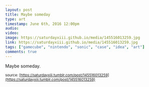 ```yaml
---
layout: post
title: Maybe someday
type: art
timestamp: June 6th, 2016 12:00pm
audio: 
video: 
image: https://saturdayxiii.github.io/media/145516013259.jpg
link: https://saturdayxiii.github.io/media/145516013259.jpg
tags: ["gamecube", "nintendo", "sonic", "case", "idea", "art"]
comments: true
---
```

Maybe someday.
 
  
<small>source: [https://saturdayxiii.tumblr.com/post/145516013259](https://saturdayxiii.tumblr.com/post/145516013259)</small>